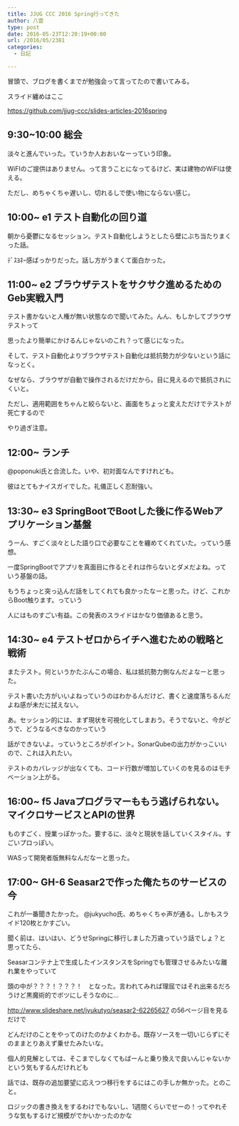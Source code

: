 ```yaml
---
title: JJUG CCC 2016 Spring行ってきた
author: 八雲
type: post
date: 2016-05-23T12:20:19+00:00
url: /2016/05/2381
categories:
  - 日記

---
```

冒頭で、ブログを書くまでが勉強会って言ってたので書いてみる。
  
スライド纏めはここ
  
https://github.com/jjug-ccc/slides-articles-2016spring

## 9:30~10:00 総会

淡々と進んでいった。ていうか人おおいなーっていう印象。
  
WiFIのご提供はありません。って言うことになってるけど、実は建物のWiFIは使える。
  
ただし、めちゃくちゃ遅いし、切れるしで使い物にならない感じ。

## 10:00~ e1 テスト自動化の回り道

朝から憂鬱になるセッション。テスト自動化しようとしたら壁にぶち当たりまくった話。
  
ﾃﾞｽﾖﾈｰ感ばっかりだった。話し方がうまくて面白かった。

## 11:00~ e2 ブラウザテストをサクサク進めるためのGeb実戦入門

テスト書かないと人権が無い状態なので聞いてみた。んん、もしかしてブラウザテストって
  
思ったより簡単にかけるんじゃないのこれ？って感じになった。
  
そして、テスト自動化よりブラウザテスト自動化は抵抗勢力が少ないという話になっとく。
  
なぜなら、ブラウザが自動で操作されるだけだから。目に見えるので抵抗されにくいと。
  
ただし、適用範囲をちゃんと絞らないと、画面をちょっと変えただけでテストが死亡するので
  
やり過ぎ注意。

## 12:00~ ランチ

@poponuki氏と合流した。いや、初対面なんですけれども。
  
彼はとてもナイスガイでした。礼儀正しく忍耐強い。

## 13:30~ e3 SpringBootでBootした後に作るWebアプリケーション基盤

うーん、すごく淡々とした語り口で必要なことを纏めてくれていた。っていう感想。
  
一度SpringBootでアプリを真面目に作るとそれは作らないとダメだよね。っていう基盤の話。
  
もうちょっと突っ込んだ話をしてくれても良かったなーと思った。けど、これからBoot触ります。っていう
  
人にはものすごい有益。この発表のスライドはかなり価値あると思う。

## 14:30~ e4 テストゼロからイチへ進むための戦略と戦術

またテスト。何というかたぶんこの場合、私は抵抗勢力側なんだよなーと思った。
  
テスト書いた方がいいよねっていうのはわかるんだけど、書くと速度落ちるんだよね感が未だに拭えない。
  
あ。セッション的には、まず現状を可視化してしまおう。そうでないと、今がどうで、どうなるべきなのかっていう
  
話ができないよ。っていうところがポイント。SonarQubeの出力がかっこいいので、これは入れたい。
  
テストのカバレッジが出なくても、コード行数が増加していくのを見るのはモチベーション上がる。

## 16:00~ f5 Javaプログラマーももう逃げられない。マイクロサービスとAPIの世界

ものすごく、授業っぽかった。要するに、淡々と現状を話していくスタイル。すごいプロっぽい。
  
WASって開発者版無料なんだなーと思った。

## 17:00~ GH-6 Seasar2で作った俺たちのサービスの今

これが一番聞きたかった。 @jukyucho氏、めちゃくちゃ声が通る。しかもスライド120枚とかすごい。
  
聞く前は、はいはい、どうせSpringに移行しました万歳っていう話でしょ？と思ってたら、
  
Seasarコンテナ上で生成したインスタンスをSpringでも管理させるみたいな離れ業をやっていて
  
頭の中が？？？！？？？！　となった。言われてみれば理屈ではそれ出来るだろうけど黒魔術的でボツにしそうなのに…
  
http://www.slideshare.net/jyukutyo/seasar2-62265627 の56ページ目を見るだけで
  
どんだけのことをやってのけたのかよくわかる。既存ソースを一切いじらずにそのままとりあえず乗せたみたいな。
  
個人的見解としては、そこまでしなくてもばーんと乗り換えで良いんじゃないかという気もするんだけれども
  
話では、既存の追加要望に応えつつ移行をするにはこの手しか無かった。とのこと。
  
ロジックの書き換えをするわけでもないし、1週間くらいでせーの！ってやれそうな気もするけど規模がでかいかったのかな